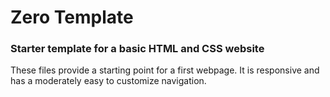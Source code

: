 # Zero Template
### Starter template for a basic HTML and CSS website
These files provide a starting point for a first webpage.  It is responsive and has a moderately easy to customize navigation.
